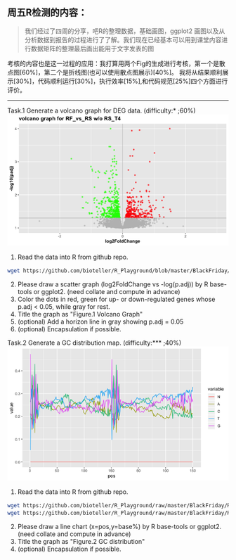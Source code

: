 ## 周五R检测的内容：

> 我们经过了四周的分享，吧R的整理数据，基础画图，ggplot2 画图以及从分析数据到报告的过程进行了了解。我们现在已经基本可以用到课堂内容进行数据矩阵的整理最后画出能用于文字发表的图

考核的内容也是这一过程的应用：我打算用两个Fig的生成进行考核，第一个是散点图[60%]，第二个是折线图(也可以使用散点图展示)[40%]。
我将从结果顺利展示[30%]，代码顺利运行[30%]，执行效率[15%],和代码规范[25%]四个方面进行评价。

--------
Task.1 Generate a volcano graph for DEG data. (difficulty:* ;60%)
![Figure.1](https://github.com/bioteller/R_Playground/blob/master/BlackFriday/Fig1.png)
1. Read the data into R from github repo. 
```sh
wget https://github.com/bioteller/R_Playground/blob/master/BlackFriday/exam.csv
```
2. Please draw a scatter graph (log2FoldChange vs -log(p.adj)) by R base-tools or ggplot2. (need collate and compute in advance)
3. Color the dots in red, green for up- or down-regulated genes whose p.adj < 0.05, while gray for rest.
4. Title the graph as "Figure.1 Volcano Graph"
5. (optional) Add a horizon line in gray showing p.adj = 0.05
6. (optional) Encapsulation if possible.

Task.2 Generate a GC distribution map. (difficulty:*** ;40%)
![Figure.2](https://github.com/bioteller/R_Playground/blob/master/BlackFriday/Fig2.png)
1. Read the data into R from github repo.
```sh
wget https://github.com/bioteller/R_Playground/raw/master/BlackFriday/RT4_CKDL200148623-1a_H7HGGCCX2_L5_1.fastq
wget https://github.com/bioteller/R_Playground/raw/master/BlackFriday/RT4_CKDL200148623-1a_H7HGGCCX2_L5_2.fastq
```
2. Please draw a line chart (x=pos,y=base%) by R base-tools or ggplot2. (need collate and compute in advance)
3. Title the graph as "Figure.2 GC distribution"
4. (optional) Encapsulation if possible.

